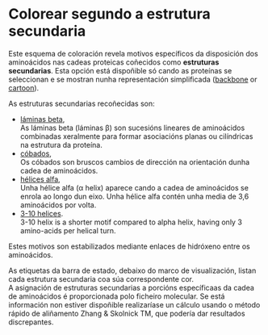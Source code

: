 # Colorear segundo a estrutura secundaria

Este esquema de coloración revela motivos específicos da disposición dos aminoácidos nas cadeas proteicas coñecidos como **estruturas secundarias**. Esta opción está dispoñible só cando as proteínas se seleccionan e se mostran nunha representación simplificada ([backbone](display-backbone) or [cartoon](display-cartoon)).

As estruturas secundarias recoñecidas son:
* [láminas beta](lexicon-strand),  
As láminas beta (láminas β) son sucesións lineares de aminoácidos combinadas xeralmente para formar asociacións planas ou cilíndricas na estrutura da proteína.
* [cóbados](lexicon-turn),  
Os cóbados son bruscos cambios de dirección na orientación dunha cadea de aminoácidos.
* [hélices alfa](lexicon-helix),  
Unha hélice alfa (α helix) aparece cando a cadea de aminoácidos se enrola ao longo dun eixo. Unha hélice alfa contén unha media de 3,6 aminoácidos por volta.
* [3-10 helices](lexicon-helix).  
3-10 helix is a shorter motif compared to alpha helix, having only 3 amino-acids per helical turn.

Estes motivos son estabilizados mediante enlaces de hidróxeno entre os aminoácidos.

As etiquetas da barra de estado, debaixo do marco de visualización, listan cada estrutura secundaria coa súa correspondente cor.  
A asignación de estruturas secundarias a porcións específicaas da cadea de aminoácidos é proporcionada polo ficheiro molecular. Se está información non estiver dispoñible realizaríase un cálculo usando o método rápido de aliñamento Zhang & Skolnick TM, que podería dar resultados discrepantes.
